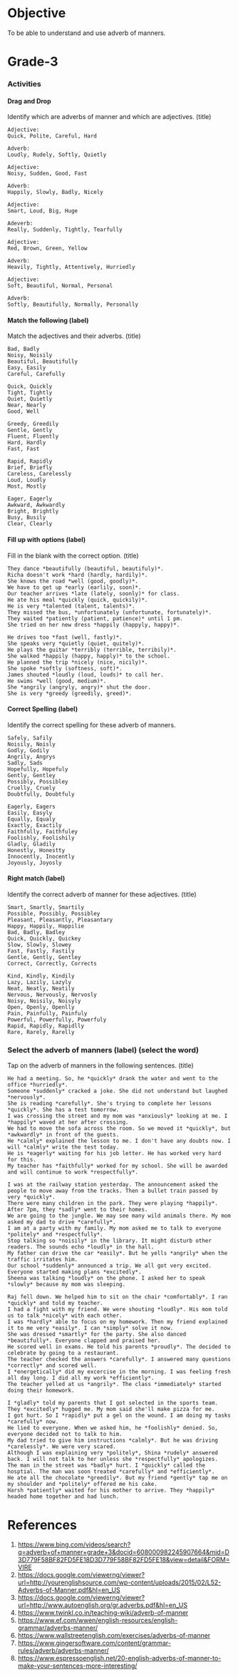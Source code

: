 # Objective

To be able to understand and use adverb of manners.

# Grade-3

### Activities

#### Drag and Drop

Identify which are adverbs of manner and which are adjectives. (title)

```
Adjective:
Quick, Polite, Careful, Hard

Adverb:
Loudly, Rudely, Softly, Quietly
```

```
Adjective:
Noisy, Sudden, Good, Fast

Adverb:
Happily, Slowly, Badly, Nicely
```

```
Adjective:
Smart, Loud, Big, Huge

Adeverb:
Really, Suddenly, Tightly, Tearfully
```

```
Adjective:
Red, Brown, Green, Yellow

Adverb:
Heavily, Tightly, Attentively, Hurriedly
```

```
Adjective:
Soft, Beautiful, Normal, Personal

Adverb:
Softly, Beautifully, Normally, Personally
```

#### Match the following (label)

Match the adjectives and their adverbs. (title)

```
Bad, Badly
Noisy, Noisily
Beautiful, Beautifully
Easy, Easily
Careful, Carefully
```

```
Quick, Quickly
Tight, Tightly
Quiet, Quietly
Near, Nearly
Good, Well
```

```
Greedy, Greedily
Gentle, Gently
Fluent, Fluently
Hard, Hardly
Fast, Fast
```

```
Rapid, Rapidly
Brief, Briefly
Careless, Carelessly
Loud, Loudly
Most, Mostly
```

```
Eager, Eagerly
Awkward, Awkwardly
Bright, Brightly
Busy, Busily
Clear, Clearly
```

#### Fill up with options (label)

Fill in the blank with the correct option. (title)

```
They dance *beautifully (beautiful, beautifuly)*.
Richa doesn't work *hard (hardly, hardily)*.
She knows the road *well (good, goodly)*.
We have to get up *early (earlily, soon)*.
Our teacher arrives *late (lately, soonly)* for class.
He ate his meal *quickly (quick, quickily)*.
He is very *talented (talent, talents)*.
They missed the bus, *unfortunately (unfortunate, fortunately)*.
They waited *patiently (patient, patience)* until 1 pm.
She tried on her new dress *happily (happyly, happy)*.
```

```
He drives too *fast (well, fastly)*.
She speaks very *quietly (quiet, quitely)*.
He plays the guitar *terribly (terrible, terribily)*.
She walked *happily (happy, happly)* to the school.
He planned the trip *nicely (nice, nicily)*.
She spoke *softly (softness, soft)*.
James shouted *loudly (loud, louds)* to call her.
He swims *well (good, medium)*.
She *angrily (angryly, angry)* shut the door.
She is very *greedy (greedily, greed)*.
```

#### Correct Spelling (label)

Identify the correct spelling for these adverb of manners.

```
Safely, Safily
Noisily, Noisly
Godly, Godily
Angrily, Angrys
Sadly, Sads
Hopefully, Hopefuly
Gently, Gentley
Possibly, Possibley
Cruelly, Cruely
Doubtfully, Doubtfuly
```

```
Eagerly, Eagers
Easily, Easyly
Equally, Equaly
Exactly, Exactily
Faithfully, Faithfuley
Foolishly, Foolishily
Gladly, Gladily
Honestly, Honestty
Innocently, Inocently
Joyously, Joyosly
```

#### Right match (label)

Identify the correct adverb of manner for these adjectives. (title)

```
Smart, Smartly, Smartily
Possible, Possibly, Possibley
Pleasant, Pleasantly, Pleasantary
Happy, Happily, Happilie
Bad, Badly, Badley
Quick, Quickly, Quickey
Slow, Slowly, Slowey
Fast, Fastly, Fastily
Gentle, Gently, Gentley
Correct, Correctly, Corrects
```

```
Kind, Kindly, Kindily
Lazy, Lazily, Lazyly
Neat, Neatly, Neatily
Nervous, Nervously, Nervosly
Noisy, Noisily, Noisyly
Open, Openly, Openlly
Pain, Painfully, Painfuly
Powerful, Powerfully, Powerfuly
Rapid, Rapidly, Rapidlly
Rare, Rarely, Rarelly
```

### Select the adverb of manners (label) (select the word)

Tap on the adverb of manners in the following sentences. (title)

```
He had a meeting. So, he *quickly* drank the water and went to the office *hurriedly*.
Someone *suddenly* cracked a joke. She did not understand but laughed *nervously*.
She is reading *carefully*. She's trying to complete her lessons *quickly*. She has a test tomorrow.
I was crossing the street and my mom was *anxiously* looking at me. I *happily* waved at her after crossing.
We had to move the sofa across the room. So we moved it *quickly*, but *awkwardly* in front of the guests.
He *calmly* explained the lesson to me. I don't have any doubts now. I will *calmly* write the test today.
He is *eagerly* waiting for his job letter. He has worked very hard for this.
My teacher has *faithfully* worked for my school. She will be awarded and will continue to work *respectfully*.
```

```
I was at the railway station yesterday. The announcement asked the people to move away from the tracks. Then a bullet train passed by very *quickly*.
There were many children in the park. They were playing *happily*. After 7pm, they *sadly* went to their homes.
We are going to the jungle. We may see many wild animals there. My mom asked my dad to drive *carefully*.
I am at a party with my family. My mom asked me to talk to everyone *politely* and *respectfully*.
Stop talking so *noisily* in the library. It might disturb other readers. The sounds echo *loudly* in the hall.
My father can drive the car *easily*. But he yells *angrily* when the traffic irritates him.
Our school *suddenly* announced a trip. We all got very excited. Everyone started making plans *excitedly*.
Sheena was talking *loudly* on the phone. I asked her to speak *slowly* because my mom was sleeping.
```

```
Raj fell down. We helped him to sit on the chair *comfortably*. I ran *quickly* and told my teacher.
I had a fight with my friend. We were shouting *loudly*. His mom told us to talk *nicely* with each other.
I was *hardly* able to focus on my homework. Then my friend explained it to me very *easily*. I can *simply* solve it now.
She was dressed *smartly* for the party. She also danced *beautifully*. Everyone clapped and praised her.
He scored well in exams. He told his parents *proudly*. The decided to celebrate by going to a restaurant.
The teacher checked the answers *carefully*. I answered many questions *correctly* and scored well.
I *energetically* did my excercise in the morning. I was feeling fresh all day long. I did all my work *efficiently*.
The teacher yelled at us *angrily*. The class *immediately* started doing their homework.
```

```
I *gladly* told my parents that I got selected in the sports team. They *excitedly* hugged me. My mom said she'll make pizza for me.
I got hurt. So I *rapidly* put a gel on the wound. I am doing my tasks *carefully* now.
He lied to everyone. When we asked him, he *foolishly* denied. So, everyone decided not to talk to him.
My dad tried to give him instructions *calmly*. But he was driving *carelessly*. We were very scared.
Although I was explaining very *politely*, Shina *rudely* answered back. I will not talk to her unless she *respectfully* apologizes.
The man in the street was *badly* hurt. I *quickly* called the hosptial. The man was soon treated *carefully* and *efficiently*.
He ate all the chocolate *greedily*. But my friend *gently* tap me on my shoulder and *politely* offered me his cake.
Harsh *patiently* waited for his mother to arrive. They *happily* headed home together and had lunch.
```

# References

1. https://www.bing.com/videos/search?q=adverb+of+manner+grade+3&docid=608000982245907664&mid=D3D779F58BF82FD5FE18D3D779F58BF82FD5FE18&view=detail&FORM=VIRE
2. https://docs.google.com/viewerng/viewer?url=http://yourenglishsource.com/wp-content/uploads/2015/02/L52-Adverbs-of-Manner.pdf&hl=en_US
3. https://docs.google.com/viewerng/viewer?url=http://www.autoenglish.org/gr.adverbs.pdf&hl=en_US
4. https://www.twinkl.co.in/teaching-wiki/adverb-of-manner
5. https://www.ef.com/wwen/english-resources/english-grammar/adverbs-manner/
6. https://www.wallstreetenglish.com/exercises/adverbs-of-manner
7. https://www.gingersoftware.com/content/grammar-rules/adverb/adverbs-manner/
8. https://www.espressoenglish.net/20-english-adverbs-of-manner-to-make-your-sentences-more-interesting/
